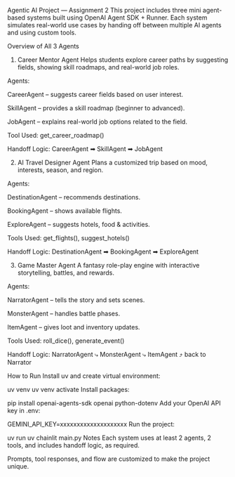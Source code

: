 Agentic AI Project — Assignment 2
This project includes three mini agent-based systems built using OpenAI Agent SDK + Runner. Each system simulates real-world use cases by handing off between multiple AI agents and using custom tools.

Overview of All 3 Agents
1. Career Mentor Agent
Helps students explore career paths by suggesting fields, showing skill roadmaps, and real-world job roles.

Agents:

CareerAgent – suggests career fields based on user interest.

SkillAgent – provides a skill roadmap (beginner to advanced).

JobAgent – explains real-world job options related to the field.

Tool Used: get_career_roadmap()

Handoff Logic:
CareerAgent ➡ SkillAgent ➡ JobAgent

2. AI Travel Designer Agent
Plans a customized trip based on mood, interests, season, and region.

Agents:

DestinationAgent – recommends destinations.

BookingAgent – shows available flights.

ExploreAgent – suggests hotels, food & activities.

Tools Used: get_flights(), suggest_hotels()

Handoff Logic:
DestinationAgent ➡ BookingAgent ➡ ExploreAgent

3. Game Master Agent
A fantasy role-play engine with interactive storytelling, battles, and rewards.

Agents:

NarratorAgent – tells the story and sets scenes.

MonsterAgent – handles battle phases.

ItemAgent – gives loot and inventory updates.

Tools Used: roll_dice(), generate_event()

Handoff Logic:
NarratorAgent ⤷ MonsterAgent ⤷ ItemAgent ⤴ back to Narrator

How to Run
Install uv and create virtual environment:

uv venv
uv venv activate
Install packages:

pip install openai-agents-sdk openai python-dotenv
Add your OpenAI API key in .env:

GEMINI_API_KEY=xxxxxxxxxxxxxxxxxxxx
Run the project:

uv run uv chainlit main.py
Notes
Each system uses at least 2 agents, 2 tools, and includes handoff logic, as required.

Prompts, tool responses, and flow are customized to make the project unique.
